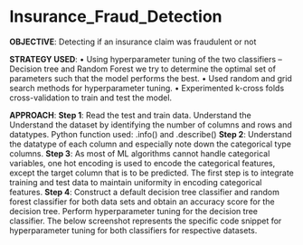 # Insurance_Fraud_Detection
**OBJECTIVE**: Detecting if an insurance claim was fraudulent or not 

**STRATEGY USED**:
• Using hyperparameter tuning of the two classifiers – Decision tree and Random Forest we try 
to determine the optimal set of parameters such that the model performs the best. 
• Used random and grid search methods for hyperparameter tuning. 
• Experimented k-cross folds cross-validation to train and test the model.

**APPROACH**:
**Step 1**: Read the test and train data. Understand the Understand the dataset by identifying the 
number of columns and rows and datatypes.
Python function used: .info() and .describe()
**Step 2**: Understand the datatype of each column and especially note down the categorical type 
columns.
**Step 3**: As most of ML algorithms cannot handle categorical variables, one hot encoding is used to 
encode the categorical features, except the target column that is to be predicted. The first step is to 
integrate training and test data to maintain uniformity in encoding categorical features.
**Step 4**: Construct a default decision tree classifier and random forest classifier for both data sets and 
obtain an accuracy score for the decision tree.
Perform hyperparameter tuning for the decision tree classifier. The below screenshot represents the 
specific code snippet for hyperparameter tuning for both classifiers for respective datasets.

